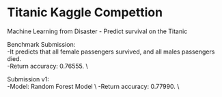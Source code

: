 # Titanic Kaggle Compettion

Machine Learning from Disaster - Predict survival on the Titanic

Benchmark Submission: \
-It predicts that all female passengers survived, and all males passengers died. \
-Return accuracy: 0.76555. \

Submission v1: \
-Model: Random Forest Model \ 
-Return accuracy: 0.77990. \
